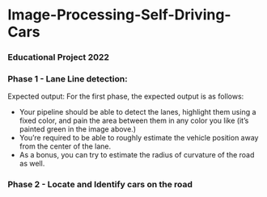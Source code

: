 # Image-Processing-Self-Driving-Cars
### Educational Project 2022

### Phase 1 - Lane Line detection:
Expected output:
For the first phase, the expected output is as follows:
- Your pipeline should be able to detect the lanes, highlight them using a fixed color, and pain the area between them in any color you like (it’s painted green in the image above.)
- You’re required to be able to roughly estimate the vehicle position away from the center of the lane.
- As a bonus, you can try to estimate the radius of curvature of the road as well.


### Phase 2 - Locate and Identify cars on the road
